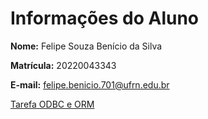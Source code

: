 # Informações do Aluno
**Nome:** Felipe Souza Benício da Silva 
</br>

**Matrícula:** 20220043343 
</br>

**E-mail:** felipe.benicio.701@ufrn.edu.br

[Tarefa ODBC e ORM](https://github.com/FelipeSouza14/BD2-PROJECT/blob/main/tarefas/orm/tarefa-orm.md)
